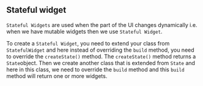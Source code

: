 
##  Stateful widget

`Stateful Widgets` are used when the part of the UI changes dynamically i.e. when we have mutable widgets then we use  `Stateful Widget`.

To create a `Stateful Widget`, you need to extend your class from  `StatefulWidget` and here instead of overriding the  `build`  method, you need to override the  `createState()`  method. The  `createState()`  method returns a  `State`object. Then we create another class that is extended from  `State`  and here in this class, we need to override the  `build`  method and this  `build`  method will return one or more widgets.